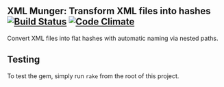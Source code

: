 XML Munger: Transform XML files into hashes [![Build Status](https://travis-ci.org/robertzk/xmlmunger.svg?branch=master)](https://travis-ci.org/robertzk/xmlmunger) [![Code Climate](https://codeclimate.com/github/robertzk/xmlmunger.png)](https://codeclimate.com/github/robertzk/xmlmunger)
-----------

Convert XML files into flat hashes with automatic naming via nested paths.

Testing
-------

To test the gem, simply run `rake` from the root of this project.

